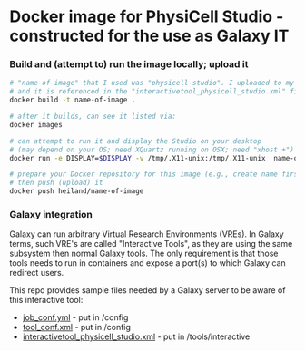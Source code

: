 
# Docker image for PhysiCell Studio - constructed for the use as Galaxy IT


### Build and (attempt to) run the image locally; upload it

```bash
# "name-of-image" that I used was "physicell-studio". I uploaded to my (heiland) Docker Hub
# and it is referenced in the "interactivetool_physicell_studio.xml" file (below)
docker build -t name-of-image .

# after it builds, can see it listed via:
docker images

# can attempt to run it and display the Studio on your desktop
# (may depend on your OS; need XQuartz running on OSX; need "xhost +")
docker run -e DISPLAY=$DISPLAY -v /tmp/.X11-unix:/tmp/.X11-unix  name-of-image  /usr/local/pcstudio-venv/bin/python3 /opt/pcstudio/bin/studio.py -c /opt/pcstudio/config/PhysiCell_settings.xml

# prepare your Docker repository for this image (e.g., create name first; login from cmd line),
# then push (upload) it
docker push heiland/name-of-image
```

### Galaxy integration

Galaxy can run arbitrary Virtual Research Environments (VREs). In Galaxy terms, such VRE's are called "Interactive Tools", as they are using the same subsystem then normal Galaxy tools.
The only requirement is that those tools needs to run in containers and expose a port(s) to which Galaxy can redirect users. 

This repo provides sample files needed by a Galaxy server to be aware of this interactive tool:
* [job_conf.yml](./job_conf.yml) - put in /config
* [tool_conf.xml](./tool_conf.xml) - put in /config
* [interactivetool_physicell_studio.xml](./interactivetool_physicell_studio.xml) - put in /tools/interactive
